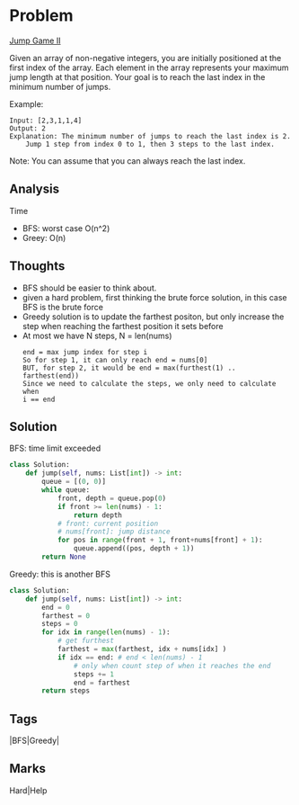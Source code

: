 # Problem
[Jump Game II](https://leetcode.com/problems/jump-game-ii)

Given an array of non-negative integers, you are initially positioned at the first index of the array.
Each element in the array represents your maximum jump length at that position.
Your goal is to reach the last index in the minimum number of jumps.

Example:
```
Input: [2,3,1,1,4]
Output: 2
Explanation: The minimum number of jumps to reach the last index is 2.
    Jump 1 step from index 0 to 1, then 3 steps to the last index.
```
Note:
You can assume that you can always reach the last index.

## Analysis
Time
- BFS: worst case O(n^2)
- Greey: O(n)

## Thoughts
- BFS should be easier to think about. 
- given a hard problem, first thinking the brute force solution, in this case
  BFS is the brute force 
- Greedy solution is to update the farthest positon, but only increase the step when 
  reaching the farthest position it sets before 
- At most we have N steps, N = len(nums)
    ```
    end = max jump index for step i 
    So for step 1, it can only reach end = nums[0]
    BUT, for step 2, it would be end = max(furthest(1) .. farthest(end))
    Since we need to calculate the steps, we only need to calculate when
    i == end 
    ```

## Solution
BFS: time limit exceeded 
```python
class Solution:
    def jump(self, nums: List[int]) -> int:
        queue = [(0, 0)]
        while queue:
            front, depth = queue.pop(0)
            if front >= len(nums) - 1:
                return depth 
            # front: current position
            # nums[front]: jump distance 
            for pos in range(front + 1, front+nums[front] + 1):
                queue.append((pos, depth + 1))
        return None        
```
Greedy: this is another BFS
```python
class Solution:
    def jump(self, nums: List[int]) -> int:
        end = 0
        farthest = 0 
        steps = 0
        for idx in range(len(nums) - 1):
            # get furthest
            farthest = max(farthest, idx + nums[idx] ) 
            if idx == end: # end < len(nums) - 1
                # only when count step of when it reaches the end
                steps += 1
                end = farthest
        return steps 
```

## Tags
|BFS|Greedy|

## Marks
Hard|Help

[comment]: <timestamp:2019-06-10>
